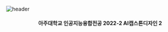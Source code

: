 ![header](https://capsule-render.vercel.app/api?type=waving&color=0:697BFF,100:BBB7EF&height=200&section=header&text=Vaporware%20To%20Software&fontSize=30&fontColor=ffffff&fontAlignY=20&fontAlign=80)
<div align="center">
<h4>아주대학교 인공지능융합전공 2022-2 AI캡스톤디자인 2</h4>
</div>


<!--

**Here are some ideas to get you started:**

🙋‍♀️ A short introduction - what is your organization all about?
🌈 Contribution guidelines - how can the community get involved?
👩‍💻 Useful resources - where can the community find your docs? Is there anything else the community should know?
🍿 Fun facts - what does your team eat for breakfast?
🧙 Remember, you can do mighty things with the power of [Markdown](https://docs.github.com/github/writing-on-github/getting-started-with-writing-and-formatting-on-github/basic-writing-and-formatting-syntax)
-->

